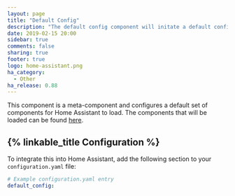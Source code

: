 ```yaml
---
layout: page
title: "Default Config"
description: "The default config component will initate a default configuration for Home Assistant."
date: 2019-02-15 20:00
sidebar: true
comments: false
sharing: true
footer: true
logo: home-assistant.png
ha_category:
  - Other
ha_release: 0.88
---
```


This component is a meta-component and configures a default set of components for Home Assistant to load. The components that will be loaded can be found [here](https://github.com/home-assistant/home-assistant/blob/dev/homeassistant/components/default_config/manifest.json).

## {% linkable_title Configuration %}

To integrate this into Home Assistant, add the following section to your `configuration.yaml` file:

```yaml
# Example configuration.yaml entry
default_config:
```

